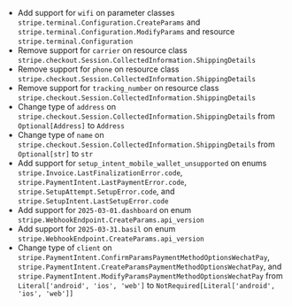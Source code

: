 * Add support for `wifi` on parameter classes `stripe.terminal.Configuration.CreateParams` and `stripe.terminal.Configuration.ModifyParams` and resource `stripe.terminal.Configuration`
* Remove support for `carrier` on resource class `stripe.checkout.Session.CollectedInformation.ShippingDetails`
* Remove support for `phone` on resource class `stripe.checkout.Session.CollectedInformation.ShippingDetails`
* Remove support for `tracking_number` on resource class `stripe.checkout.Session.CollectedInformation.ShippingDetails`
* Change type of `address` on  `stripe.checkout.Session.CollectedInformation.ShippingDetails` from `Optional[Address]` to `Address`
* Change type of `name` on  `stripe.checkout.Session.CollectedInformation.ShippingDetails` from `Optional[str]` to `str`
* Add support for `setup_intent_mobile_wallet_unsupported` on enums `stripe.Invoice.LastFinalizationError.code`, `stripe.PaymentIntent.LastPaymentError.code`, `stripe.SetupAttempt.SetupError.code`, and `stripe.SetupIntent.LastSetupError.code`
* Add support for `2025-03-01.dashboard` on enum `stripe.WebhookEndpoint.CreateParams.api_version`
* Add support for `2025-03-31.basil` on enum `stripe.WebhookEndpoint.CreateParams.api_version`
* Change type of `client` on  `stripe.PaymentIntent.ConfirmParamsPaymentMethodOptionsWechatPay`, `stripe.PaymentIntent.CreateParamsPaymentMethodOptionsWechatPay`, and `stripe.PaymentIntent.ModifyParamsPaymentMethodOptionsWechatPay` from `Literal['android', 'ios', 'web']` to `NotRequired[Literal['android', 'ios', 'web']]`